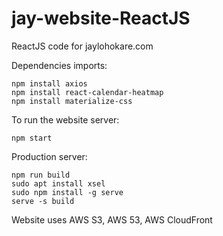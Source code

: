 # jay-website-ReactJS
ReactJS code for jaylohokare.com

Dependencies imports:
```
npm install axios
npm install react-calendar-heatmap
npm install materialize-css
```

To run the website server:
```
npm start
```

Production server:
```
npm run build
sudo apt install xsel
sudo npm install -g serve
serve -s build
```

Website uses AWS S3, AWS 53, AWS CloudFront 